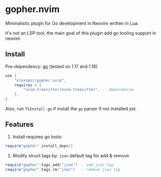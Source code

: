 # gopher.nvim

Minimalistic plugin for Go development in Neovim written in Lua.

It's not an LSP tool, the main goal of this plugin add go tooling support in neovim

## Install
Pre-dependency: [go](https://github.com/golang/go) (tested on 1.17 and 1.18)

```lua
use {
    "olexsmir/gopher.nvim",
    requires = {
        "nvim-treesitter/nvim-treesitter", -- dependencie
    },
}
```

Also, run `TSInstall go` if install the `go` parser if not installed yet.

## Features
1. Install requires go tools:
```lua
require"gopher".install_deps()
```

1. Modify struct tags by:
`json` default tag for add & remove

```lua
require"gopher".tags_add("json") -- add json tag
require"gopher".tags_rm("json")  -- remove json tag
```
